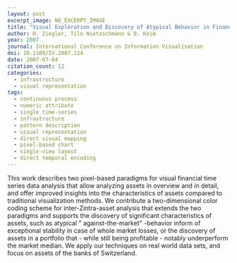 ```yaml
---
layout: post
excerpt_image: NO_EXCERPT_IMAGE
title: "Visual Exploration and Discovery of Atypical Behavior in Financial Time Series Data using Two-Dimensional Colormaps"
author: H. Ziegler, Tilo Nietzschmann & D. Keim
year: 2007
journal: International Conference on Information Visualisation
doi: 10.1109/IV.2007.124
date: 2007-07-04
citation_count: 12
categories:
  - infrastructure
  - visual representation
tags:
  - continuous process
  - numeric attribute
  - single time-series
  - infrastructure
  - pattern description
  - visual representation
  - direct visual mapping
  - pixel-based chart
  - single-view layout
  - direct temporal encoding
---
```

This work describes two pixel-based paradigms for visual financial time series data analysis that allow analyzing assets in overview and in detail, and offer improved insights into the characteristics of assets compared to traditional visualization methods. We contribute a two-dimensional color coding scheme for inter-Zintra-asset analysis that extends the two paradigms and supports the discovery of significant characteristics of assets, such as atypical " against-the-market" -behavior inform of exceptional stability in case of whole market losses, or the discovery of assets in a portfolio that - while still being profitable - notably underperform the market median. We apply our techniques on real world data sets, and focus on assets of the banks of Switzerland.

